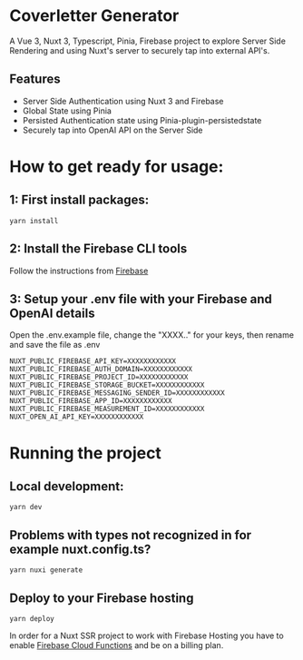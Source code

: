 # Coverletter Generator

A Vue 3, Nuxt 3, Typescript, Pinia, Firebase project to explore Server Side Rendering and using Nuxt's server to securely tap into external API's.

## Features
- Server Side Authentication using Nuxt 3 and Firebase
- Global State using Pinia
- Persisted Authentication state using Pinia-plugin-persistedstate
- Securely tap into OpenAI API on the Server Side


# How to get ready for usage:

## 1: First install packages:

```
yarn install
```

## 2: Install the Firebase CLI tools 
Follow the instructions from [Firebase](https://firebaseopensource.com/projects/firebase/firebase-tools/)

## 3: Setup your .env file with your Firebase and OpenAI details
Open the .env.example file, change the "XXXX.." for your keys, then rename and save the file as .env
```
NUXT_PUBLIC_FIREBASE_API_KEY=XXXXXXXXXXXX
NUXT_PUBLIC_FIREBASE_AUTH_DOMAIN=XXXXXXXXXXXX
NUXT_PUBLIC_FIREBASE_PROJECT_ID=XXXXXXXXXXXX
NUXT_PUBLIC_FIREBASE_STORAGE_BUCKET=XXXXXXXXXXXX
NUXT_PUBLIC_FIREBASE_MESSAGING_SENDER_ID=XXXXXXXXXXXX
NUXT_PUBLIC_FIREBASE_APP_ID=XXXXXXXXXXXX
NUXT_PUBLIC_FIREBASE_MEASUREMENT_ID=XXXXXXXXXXXX
NUXT_OPEN_AI_API_KEY=XXXXXXXXXXXX
```

# Running the project
## Local development:

```
yarn dev
```

## Problems with types not recognized in for example nuxt.config.ts?

```
yarn nuxi generate
```

## Deploy to your Firebase hosting

```
yarn deploy
```
In order for a Nuxt SSR project to work with Firebase Hosting you have to enable [Firebase Cloud Functions](https://firebase.google.com/docs/functions) and be on a billing plan.
